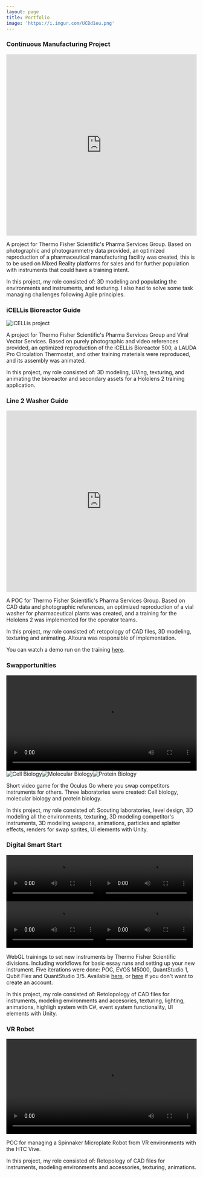 ```yaml
---
layout: page
title: Portfolio
image: 'https://i.imgur.com/UCBd1eu.png'
---
```

### Continuous Manufacturing Project
<div class="sketchfab-embed-wrapper">
    <iframe title="A 3D model" width="100%" height="480" src="https://sketchfab.com/models/52827904564f4ee7927b38a58f29e479/embed?autostart=1&amp;ui_controls=1&amp;ui_infos=1&amp;ui_inspector=1&amp;ui_stop=1&amp;ui_watermark=1&amp;ui_watermark_link=1" frameborder="0" allow="autoplay; fullscreen; vr" mozallowfullscreen="true" webkitallowfullscreen="true"></iframe>
</div>

A project for Thermo Fisher Scientific's Pharma Services Group. Based on photographic and photogrammetry data provided, an optimized reproduction of a pharmaceutical manufacturing facility was created, this is to be used on Mixed Reality platforms for sales and for further population with instruments that could have a training intent.

In this project, my role consisted of: 3D modeling and populating the environments and instruments, and texturing. I also had to solve some task managing challenges following Agile principles.

### iCELLis Bioreactor Guide
<img src="https://i.imgur.com/0tV0ACe.png" alt="iCELLis project">

A project for Thermo Fisher Scientific's Pharma Services Group and Viral Vector Services. Based on purely photographic and video references provided, an optimized reproduction of the iCELLis Bioreactor 500, a LAUDA Pro Circulation Thermostat, and other training materials were reproduced, and its assembly was animated.

In this project, my role consisted of: 3D modeling, UVing, texturing, and animating the bioreactor and secondary assets for a Hololens 2 training application.

### Line 2 Washer Guide
<div class="sketchfab-embed-wrapper">
    <iframe title="A 3D model" width="100%" height="480" src="https://sketchfab.com/models/ba26ad01db4c41979bb01d2d9ad55076/embed?autostart=1&amp;ui_controls=1&amp;ui_infos=1&amp;ui_inspector=1&amp;ui_stop=1&amp;ui_watermark=1&amp;ui_watermark_link=1" frameborder="0" allow="autoplay; fullscreen; vr" mozallowfullscreen="true" webkitallowfullscreen="true"></iframe>
</div>

A POC for Thermo Fisher Scientific's Pharma Services Group. Based on CAD data and photographic references, an optimized reproduction of a vial washer for pharmaceutical plants was created, and a training for the Hololens 2 was implemented for the operator teams.

In this project, my role consisted of: retopology of CAD files, 3D modeling, texturing and animating. Altoura was responsible of implementation.

You can watch a demo run on the training <a href="https://vimeo.com/501898364">here</a>.

### Swapportunities
<video width="100%" controls autoplay loop><source src="https://i.imgur.com/bSnZyCk.mp4" type="video/mp4"></video>
<img src="https://i.imgur.com/4cm4HUH.png" alt="Cell Biology"><img src="https://i.imgur.com/xc532bY.png" alt="Molecular Biology"><img src="https://i.imgur.com/Ktj5Id1.png" alt="Protein Biology">

Short video game for the Oculus Go where you swap competitors instruments for others. Three laboratories were created: Cell biology, molecular biology and protein biology.

In this project, my role consisted of: Scouting laboratories, level design, 3D modeling all the environments, texturing, 3D modeling competitor's instruments, 3D modeling weapons, animations, particles and splatter effects, renders for swap sprites, UI elements with Unity.

### Digital Smart Start
<video width="49%" controls autoplay loop><source src="https://i.imgur.com/az277l6.mp4" type="video/mp4"></video><video width="49%" controls autoplay loop><source src="https://i.imgur.com/VY3JlL1.mp4" type="video/mp4"></video>
<video width="49%" controls autoplay loop><source src="https://i.imgur.com/etgNe5m.mp4" type="video/mp4"></video><video width="49%" controls autoplay loop><source src="https://i.imgur.com/XzpUPBu.mp4" type="video/mp4"></video>

WebGL trainings to set new instruments by Thermo Fisher Scientific divisions. Including workflows for basic essay runs and setting up your new instrument. Five iterations were done: POC, EVOS M5000, QuantStudio 1, Qubit Flex and QuantStudio 3/5. Available <a href="https://test.apps.thermofisher.com/apps/lms/#/vr-manuals">here</a>, or <a href="https://s3.amazonaws.com/edt-vrapps-qubitdss-prod-website/qubitdss/index.html">here</a> if you don't want to create an account.

In this project, my role consisted of: Retolopology of CAD files for instruments, modeling environments and accesories, texturing, lighting, animations, highligh system with C#, event system functionality, UI elements with Unity.

### VR Robot
<video width="100%" controls autoplay loop>
<source src="https://i.imgur.com/p7oAcHL.mp4" type="video/mp4">
</video>

POC for managing a Spinnaker Microplate Robot from VR environments with the HTC Vive.

In this project, my role consisted of: Retopology of CAD files for instruments, modeling environments and accessories, texturing, animations.
